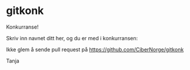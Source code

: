 ﻿gitkonk
=======

Konkurranse!

Skriv inn navnet ditt her, og du er med i konkurransen:


Ikke glem å sende pull request på https://github.com/CiberNorge/gitkonk


Tanja
